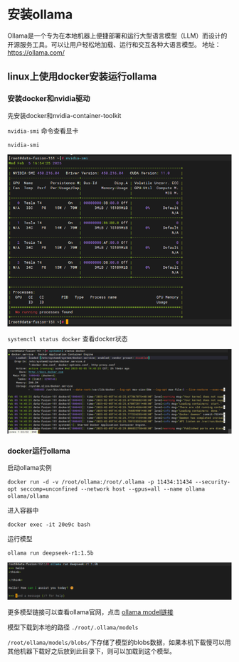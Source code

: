 # 安装ollama
Ollama是一个专为在本地机器上便捷部署和运行大型语言模型（LLM）而设计的开源服务工具。可以让用户轻松地加载、运行和交互各种大语言模型。
地址：https://ollama.com/

## linux上使用docker安装运行ollama

### 安装docker和nvidia驱动
先安装docker和nvidia-container-toolkit

`nvidia-smi` 命令查看显卡

```shell
nvidia-smi
```

![nvidia-smi](../../images/ollama/nvidia-smi.png)



`systemctl status docker` 查看docker状态

![docker](../../images/ollama/docker.png)

### docker运行ollama
启动ollama实例
```shell
docker run -d -v /root/ollama:/root/.ollama -p 11434:11434 --security-opt seccomp=unconfined --network host --gpus=all --name ollama ollama/ollama
```

进入容器中
```shell
docker exec -it 20e9c bash
```

运行模型
```
ollama run deepseek-r1:1.5b
```

![ollama](../../images/ollama/ollama-model-run.png)

更多模型链接可以查看ollama官网，点击 [ollama model链接](https://ollama.com/search)


模型下载到本地的路径 `./root/.ollama/models`

`/root/ollama/models/blobs/`下存储了模型的blobs数据，如果本机下载慢可以用其他机器下载好之后放到此目录下，则可以加载到这个模型。
